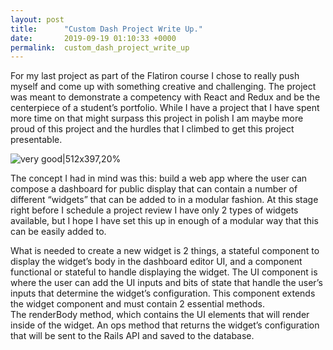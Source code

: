 ```yaml
---
layout: post
title:      "Custom Dash Project Write Up."
date:       2019-09-19 01:10:33 +0000
permalink:  custom_dash_project_write_up
---
```



For my last project as part of the Flatiron course I chose to really push myself and come up with something creative and challenging.  The project was meant to demonstrate a competency with React and Redux and be the centerpiece of a student’s portfolio.  While I have a project that I have spent more time on that might surpass this project in polish I am maybe more proud of this project and the hurdles that I climbed to get this project presentable.

![very good|512x397,20%](https://i.imgur.com/4tiAviV.png)

The concept I had in mind was this: build a web  app where the user can compose a dashboard for public display that can contain a number of different “widgets” that can be added to in a modular fashion.  At this stage right before I schedule a project review I have only 2 types of widgets available, but I hope I have set this up in enough of a modular way that this can be easily added to.  

What is needed to create a new widget is 2 things, a stateful component to display the widget’s body in the dashboard editor UI, and a component functional or stateful to handle displaying the widget.  The UI component is where the user can add the UI inputs and bits of state that handle the user’s inputs that determine the widget’s configuration.  This component extends the widget component and must contain 2 essential methods.  
The renderBody method, which contains the UI elements that will render inside of the widget.
An ops method that returns the widget’s configuration that will be sent to the Rails API and saved to the database.

